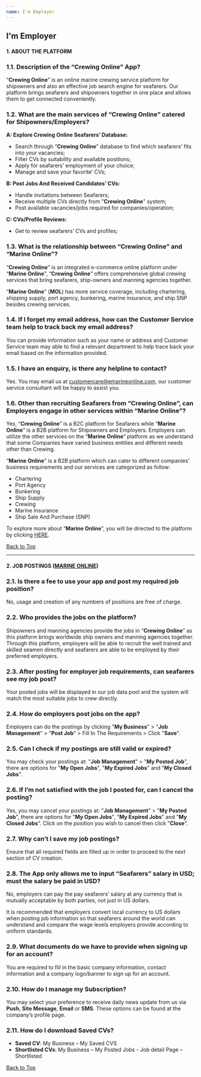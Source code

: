 ```yaml
---
name: I'm Employer
---
```


## I'm Employer

#### 1.	ABOUT THE PLATFORM

### 1.1.	Description of the “Crewing Online” App?

“**Crewing Online**” is an online marine crewing service platform for shipowners and also an effective job search engine for seafarers. Our platform brings seafarers and shipowners together in one place and allows them to get connected conveniently.

### 1.2.	What are the main services of “Crewing Online” catered for Shipowners/Employers?

**A: Explore Crewing Online Seafarers’ Database:**

- Search through “**Crewing Online**” database to find which seafarers’ fits into your vacancies; 
- Filter CVs by suitability and available positions;
- Apply for seafarers’ employment of your choice;
- Manage and save your favorite’ CVs;

**B: Post Jobs And Received Candidates’ CVs:**

- Handle invitations between Seafarers;
- Receive multiple CVs directly from "**Crewing Online**" system;
- Post available vacancies/jobs required for companies/operation;

**C: CVs/Profile Reviews:** 

- Get to review seafarers’ CVs and profiles;

### 1.3. What is the relationship between “Crewing Online” and “Marine Online”?

“**Crewing Online**” is an integrated e-commerce online platform under “**Marine Online**”, “**Crewing Online**” offers comprehensive global crewing services that bring seafarers, ship-owners and manning agencies together. 

“**Marine Online**” (**MOL**) has more service coverage, including chartering, shipping supply, port agency, bunkering, marine insurance, and ship SNP besides crewing services.

### 1.4. If I forget my email address, how can the Customer Service team help to track back my email address?

You can provide information such as your name or address and Customer Service team may able to find a relevant department to help trace back your email based on the information provided.

### 1.5. I have an enquiry, is there any helpline to contact?

Yes. You may email us at [customercare@emarineonline.com](mailto:customercare@emarineonline.com), our customer service consultant will be happy to assist you.

### 1.6. Other than recruiting Seafarers from “Crewing Online”, can Employers engage in other services within “Marine Online”?

Yes, “**Crewing Online**” is a B2C platform for Seafarers while “**Marine Online**” is a B2B platform for Shipowners and Employers. Employers can utilize the other services on the “**Marine Online**” platform as we understand that some Companies have varied business entities and different needs other than Crewing.  

“**Marine Online**” is a B2B platform which can cater to different companies’ business requirements and our services are categorized as follow:

- Chartering 
- Port Agency 
- Bunkering 
- Ship Supply
- Crewing
- Marine Insurance
- Ship Sale And Purchase (SNP)

To explore more about “**Marine Online**”, you will be directed to the platform by clicking [HERE](https://www.emarineonline.com/#/).

 [Back to Top](employer#)

---

#### 2.	JOB POSTINGS ([MARINE ONLINE](https://www.emarineonline.com/#/))

### 2.1.	Is there a fee to use your app and post my required job position? 

No, usage and creation of any numbers of positions are free of charge.

### 2.2.	Who provides the jobs on the platform? 

Shipowners and manning agencies provide the jobs in “**Crewing Online**” as this platform brings worldwide ship owners and manning agencies together. Through this platform, employers will be able to recruit the well trained and skilled seamen directly and seafarers are able to be employed by their preferred employers.

### 2.3.	After posting for employer job requirements, can seafarers see my job post? 

Your posted jobs will be displayed in our job data pool and the system will match the most suitable jobs to crew directly.

### 2.4.	How do employers post jobs on the app? 

Employers can do the postings by clicking "**My Business**" > "**Job Management**" > "**Post Job**" > Fill In The Requirements > Click "**Save**".

### 2.5.	Can I check if my postings are still valid or expired? 

You may check your postings at:  "**Job Management**" > "**My Posted Job**", there are options for "**My Open Jobs**", "**My Expired Jobs**" and "**My Closed Jobs**".

### 2.6.	If I’m not satisfied with the job I posted for, can I cancel the posting? 

Yes, you may cancel your postings at: "**Job Management**" > "**My Posted Job**", there are options for "**My Open Jobs**", "**My Expired Jobs**" and "**My Closed Jobs**". Click on the position you wish to cancel then click "**Close**".

### 2.7. Why can’t I save my job postings?

Ensure that all required fields are filled up in order to proceed to the next section of CV creation.

### 2.8. The App only allows me to input “Seafarers” salary in USD; must the salary be paid in USD?

No, employers can pay the pay seafarers’ salary at any currency that is mutually acceptable by both parties, not just in US dollars.

It is recommended that employers convert local currency to US dollars when posting job information so that seafarers around the world can understand and compare the wage levels employers provide according to uniform standards.

### 2.9. What documents do we have to provide when signing up for an account?

You are required to fill in the basic company information, contact information and a company logo/banner to sign up for an account.

### 2.10. How do I manage my Subscription?

You may select your preference to receive daily news update from us via **Push**, **Site Message**, **Email** or **SMS**. These options can be found at the company’s profile page. 

### 2.11. How do I download Saved CVs?

- **Saved CV**: My Business – My Saved CVS
- **Shortlisted CVs**: My Business – My Posted Jobs - Job detail Page – Shortlisted

 [Back to Top](employer#)
